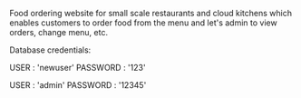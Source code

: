 Food ordering website for small scale restaurants and cloud kitchens which enables customers to order food
from the menu and let's admin to view orders, change menu, etc.

Database credentials:

USER : 'newuser'
PASSWORD : '123'

USER : 'admin'
PASSWORD : '12345'
